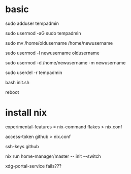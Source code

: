 # basic

sudo adduser tempadmin

sudo usermod -aG sudo tempadmin

sudo mv /home/oldusername /home/newusername

sudo usermod -l newusername oldusername

sudo usermod -d /home/newusername -m newusername

sudo userdel -r tempadmin

bash init.sh

reboot

# install nix

experimental-features = nix-command flakes > nix.conf

access-token github > nix.conf

ssh-keys github

nix run home-manager/master -- init --switch

xdg-portal-service fails???

